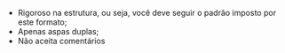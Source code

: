 * Rigoroso na estrutura, ou seja, você deve seguir o padrão imposto por este formato;
* Apenas aspas duplas;
* Não aceita comentários